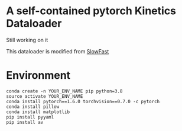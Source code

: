 # A self-contained pytorch Kinetics Dataloader
Still working on it

This dataloader is modified from [SlowFast](https://github.com/facebookresearch/SlowFast)

# Environment

```
conda create -n YOUR_ENV_NAME pip python=3.8
source activate YOUR_ENV_NAME
conda install pytorch==1.6.0 torchvision==0.7.0 -c pytorch
conda install pillow
conda install matplotlib
pip install pyyaml
pip install av
```
